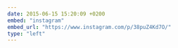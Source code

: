 ```yaml
---
date: 2015-06-15 15:20:09 +0200
embed: "instagram"
embed_url: "https://www.instagram.com/p/38puZ4Kd7O/"
type: "left"
---
```

